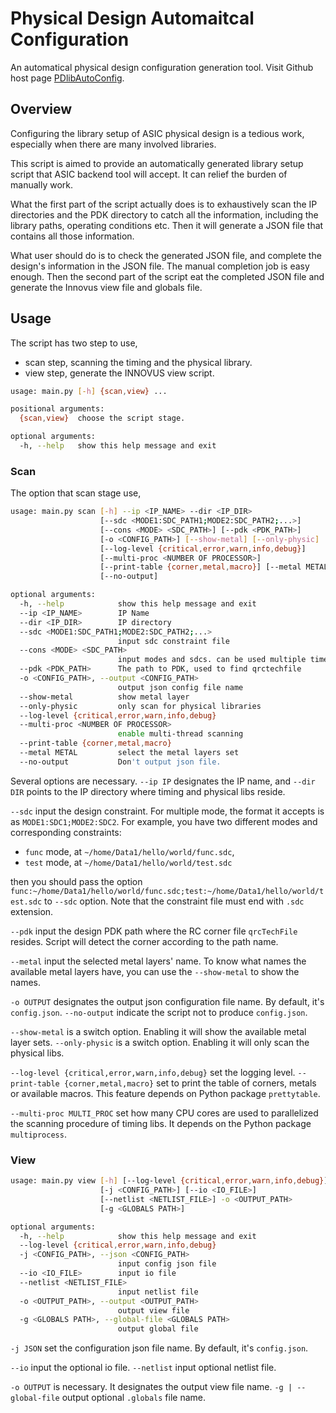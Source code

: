 # Physical Design Automaitcal Configuration

An automatical physical design configuration generation tool. Visit Github host page [PDlibAutoConfig](https://www.github.com/wswslzp/PDLibAutoConfig).

## Overview

Configuring the library setup of ASIC physical design is a tedious work, especially when there are many involved libraries.

This script is aimed to provide an automatically generated library setup script that ASIC backend tool will accept. It can relief the burden of manually work.

What the first part of the script actually does is to exhaustively scan the IP directories and the PDK directory to catch all the information, including the library paths, operating conditions etc. Then it will generate a JSON file that contains all those information. 

What user should do is to check the generated JSON file, and complete the design's information in the JSON file. The manual completion job is easy enough. Then the second part of the script eat the completed JSON file and generate the Innovus view file and globals file.

## Usage

The script has two step to use,
* scan step, scanning the timing and the physical library. 
* view step, generate the INNOVUS view script.

```bash
usage: main.py [-h] {scan,view} ...

positional arguments:
  {scan,view}  choose the script stage.

optional arguments:
  -h, --help   show this help message and exit
```

### Scan

The option that scan stage use,

```bash
usage: main.py scan [-h] --ip <IP_NAME> --dir <IP_DIR>
                    [--sdc <MODE1:SDC_PATH1;MODE2:SDC_PATH2;...>]
                    [--cons <MODE> <SDC_PATH>] [--pdk <PDK_PATH>]
                    [-o <CONFIG_PATH>] [--show-metal] [--only-physic]
                    [--log-level {critical,error,warn,info,debug}]
                    [--multi-proc <NUMBER OF PROCESSOR>]
                    [--print-table {corner,metal,macro}] [--metal METAL]
                    [--no-output]

optional arguments:
  -h, --help            show this help message and exit
  --ip <IP_NAME>        IP Name
  --dir <IP_DIR>        IP directory
  --sdc <MODE1:SDC_PATH1;MODE2:SDC_PATH2;...>
                        input sdc constraint file
  --cons <MODE> <SDC_PATH>
                        input modes and sdcs. can be used multiple times
  --pdk <PDK_PATH>      The path to PDK, used to find qrctechfile
  -o <CONFIG_PATH>, --output <CONFIG_PATH>
                        output json config file name
  --show-metal          show metal layer
  --only-physic         only scan for physical libraries
  --log-level {critical,error,warn,info,debug}
  --multi-proc <NUMBER OF PROCESSOR>
                        enable multi-thread scanning
  --print-table {corner,metal,macro}
  --metal METAL         select the metal layers set
  --no-output           Don't output json file.
```

Several options are necessary. `--ip IP` designates the IP name, and `--dir DIR` points to the IP directory where timing and physical libs reside.

`--sdc` input the design constraint. For multiple mode, the format it accepts is as `MODE1:SDC1;MODE2:SDC2`. For example, you have two different modes and corresponding constraints:
* `func` mode, at `~/home/Data1/hello/world/func.sdc`,
* `test` mode, at `~/home/Data1/hello/world/test.sdc`

then you should pass the option `func:~/home/Data1/hello/world/func.sdc;test:~/home/Data1/hello/world/test.sdc` to `--sdc` option. Note that the constraint file must end with `.sdc` extension.

`--pdk` input the design PDK path where the RC corner file `qrcTechFile` resides. Script will detect the corner according to the path name.

`--metal` input the selected metal layers' name. To know what names the available metal layers have, you can use the `--show-metal` to show the names.

`-o OUTPUT` designates the output json configuration file name. By default, it's `config.json`.
`--no-output` indicate the script not to produce `config.json`.

`--show-metal` is a switch option. Enabling it will show the available metal layer sets.
`--only-physic` is a switch option. Enabling it will only scan the physical libs. 

`--log-level {critical,error,warn,info,debug}` set the logging level.
`--print-table {corner,metal,macro}` set to print the table of corners, metals or available macros. This feature depends on Python package `prettytable`.

`--multi-proc MULTI_PROC` set how many CPU cores are used to parallelized the scanning procedure of timing libs. It depends on the Python package `multiprocess`.

### View 

```bash 
usage: main.py view [-h] [--log-level {critical,error,warn,info,debug}]
                    [-j <CONFIG_PATH>] [--io <IO_FILE>]
                    [--netlist <NETLIST_FILE>] -o <OUTPUT_PATH>
                    [-g <GLOBALS PATH>]

optional arguments:
  -h, --help            show this help message and exit
  --log-level {critical,error,warn,info,debug}
  -j <CONFIG_PATH>, --json <CONFIG_PATH>
                        input config json file
  --io <IO_FILE>        input io file
  --netlist <NETLIST_FILE>
                        input netlist file
  -o <OUTPUT_PATH>, --output <OUTPUT_PATH>
                        output view file
  -g <GLOBALS PATH>, --global-file <GLOBALS PATH>
                        output global file
```
`-j JSON` set the configuration json file name. By default, it's `config.json`.

`--io` input the optional io file. `--netlist` input optional netlist file.

`-o OUTPUT` is necessary. It designates the output view file name.
`-g | --global-file` output optional `.globals` file name.
